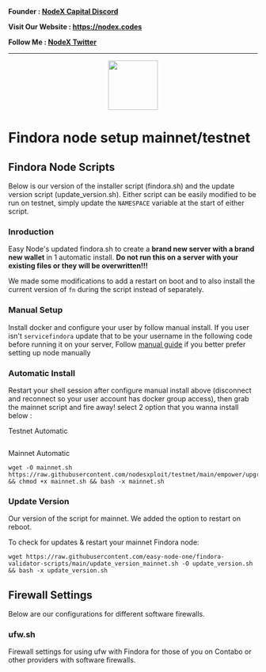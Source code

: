 <strong><p style="font-size:14px" align="left">Founder :
<a href="https://discord.gg/JqQNcwff2e" target="_blank">NodeX Capital Discord</a></p></strong>
<strong><p style="font-size:14px" align="left">Visit Our Website : 
<a href="https://nodex.codes/" target="_blank">https://nodex.codes</a></p></strong>
<strong><p style="font-size:14px" align="left">Follow Me :
<a href="https://twitter.com/nodexploit/" target="_blank">NodeX Twitter</a></p></strong>
<hr>

<p align="center">
  <img height="100" height="auto" src="https://user-images.githubusercontent.com/50621007/166676803-ee125d04-dfe2-4c92-8f0c-8af357aad691.png">
</p>

# Findora node setup mainnet/testnet

## Findora Node Scripts
Below is our version of the installer script (findora.sh) and the update version script (update_version.sh). Either script can be easily modified to be run on testnet, simply update the `NAMESPACE` variable at the start of either script.  

### Inroduction
Easy Node's updated findora.sh to create a **brand new server with a brand new wallet** in 1 automatic install. **Do not run this on a server with your existing files or they will be overwritten!!!**  

We made some modifications to add a restart on boot and to also install the current version of `fn` during the script instead of separately.  

### Manual Setup
Install docker and configure your user by follow manual install. If you user isn't `servicefindora` update that to be your username in the following code before running it on your server, Follow [manual guide](https://github.com/nodesxploit/testnet/blob/main/findora/manual_install.md) if you better prefer setting up node manually

### Automatic Install
Restart your shell session after configure manual install above (disconnect and reconnect so your user account has docker group access), then grab the mainnet script and fire away! select 2 option that you wanna install below :

Testnet Automatic
```wget -O findora.sh https://raw.githubusercontent.com/nodesxploit/testnet/main/empower/findora.sh && chmod +x findora.sh && bash -x findora.sh
```
Mainnet Automatic
```
wget -O mainnet.sh https://raw.githubusercontent.com/nodesxploit/testnet/main/empower/upgrade/mainnet.sh && chmod +x mainnet.sh && bash -x mainnet.sh
```

### Update Version
Our version of the script for mainnet. We added the option to restart on reboot.  

To check for updates & restart your mainnet Findora node:
```
wget https://raw.githubusercontent.com/easy-node-one/findora-validator-scripts/main/update_version_mainnet.sh -O update_version.sh && bash -x update_version.sh
```

## Firewall Settings
Below are our configurations for different software firewalls.  

### ufw.sh
Firewall settings for using ufw with Findora for those of you on Contabo or other providers with software firewalls.